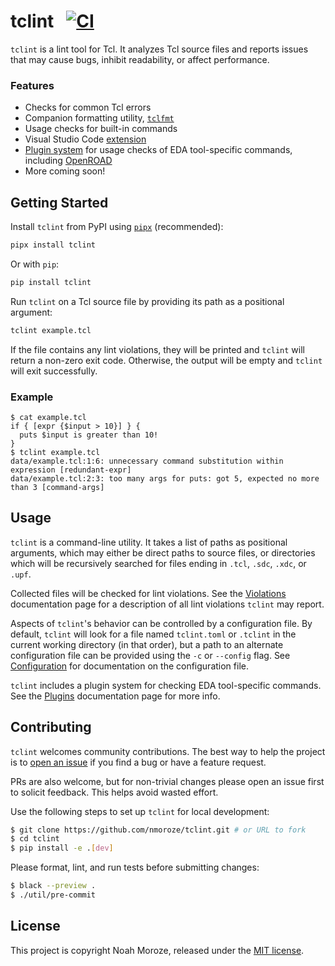 # tclint &nbsp; [![CI](https://github.com/nmoroze/tclint/actions/workflows/ci.yml/badge.svg)](https://github.com/nmoroze/tclint/actions/workflows/ci.yml)

`tclint` is a lint tool for Tcl. It analyzes Tcl source files and reports issues that may cause bugs, inhibit readability, or affect performance.

### Features

- Checks for common Tcl errors
- Companion formatting utility, [`tclfmt`](docs/tclfmt.md)
- Usage checks for built-in commands
- Visual Studio Code [extension][vscode]
- [Plugin system](docs/plugins.md) for usage checks of EDA tool-specific commands, including [OpenROAD][openroad]
- More coming soon!

## Getting Started

Install `tclint` from PyPI using [`pipx`](https://pypa.github.io/pipx/) (recommended):

```sh
pipx install tclint
```

Or with `pip`:

```sh
pip install tclint
```

Run `tclint` on a Tcl source file by providing its path as a positional argument:

```sh
tclint example.tcl
```

If the file contains any lint violations, they will be printed and `tclint` will return a non-zero exit code. Otherwise, the output will be empty and `tclint` will exit successfully.

### Example

```console
$ cat example.tcl
if { [expr {$input > 10}] } {
  puts $input is greater than 10!
}
$ tclint example.tcl
data/example.tcl:1:6: unnecessary command substitution within expression [redundant-expr]
data/example.tcl:2:3: too many args for puts: got 5, expected no more than 3 [command-args]
```

## Usage

`tclint` is a command-line utility. It takes a list of paths as positional arguments, which may either be direct paths to source files, or directories which will be recursively searched for files ending in `.tcl`, `.sdc`, `.xdc`, or `.upf`.

Collected files will be checked for lint violations.  See the
[Violations](docs/violations.md) documentation page for a description of all
lint violations `tclint` may report.

Aspects of `tclint`'s behavior can be controlled by a configuration file. By default, `tclint` will look for a file named `tclint.toml` or `.tclint` in the current working directory (in that order), but a path to an alternate configuration file can be provided using the `-c` or `--config` flag. See [Configuration](docs/configuration.md) for documentation on the configuration file.

`tclint` includes a plugin system for checking EDA tool-specific commands. See the [Plugins](docs/plugins.md) documentation page for more info.

## Contributing

`tclint` welcomes community contributions. The best way to help the project is to [open an issue](https://github.com/nmoroze/tclint/issues/new) if you find a bug or have a feature request.

PRs are also welcome, but for non-trivial changes please open an issue first to solicit feedback. This helps avoid wasted effort.

Use the following steps to set up `tclint` for local development:

```sh
$ git clone https://github.com/nmoroze/tclint.git # or URL to fork
$ cd tclint
$ pip install -e .[dev]
```

Please format, lint, and run tests before submitting changes:

```sh
$ black --preview .
$ ./util/pre-commit
```

## License

This project is copyright Noah Moroze, released under the [MIT license](LICENSE).

[openroad]: https://github.com/The-OpenROAD-Project/OpenROAD
[vscode]: https://marketplace.visualstudio.com/items?itemName=nmoroze.tclint
